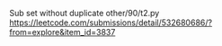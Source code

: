 Sub set without duplicate other/90/t2.py https://leetcode.com/submissions/detail/532680686/?from=explore&item_id=3837
